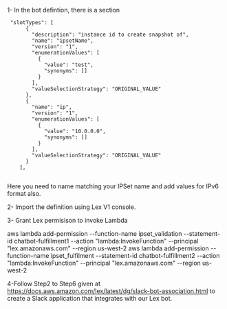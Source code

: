 1-  In the bot defintion, there is a section
```
 "slotTypes": [
      {
        "description": "instance id to create snapshot of",
        "name": "ipsetName",
        "version": "1",
        "enumerationValues": [
          {
            "value": "test",
            "synonyms": []
          }
        ],
        "valueSelectionStrategy": "ORIGINAL_VALUE"
      },
      {
        "name": "ip",
        "version": "1",
        "enumerationValues": [
          {
            "value": "10.0.0.0",
            "synonyms": []
          }
        ],
        "valueSelectionStrategy": "ORIGINAL_VALUE"
      }
    ], 
    
  ```
Here you need to name matching your IPSet name and add values for IPv6 format also.

2-  Import the definition using Lex V1 console.

3-  Grant Lex permisison to invoke Lambda
  
  aws lambda add-permission --function-name ipset_validation --statement-id chatbot-fulfillment1 --action "lambda:InvokeFunction" --principal "lex.amazonaws.com" --region us-west-2
  aws lambda add-permission --function-name ipset_fulfilment --statement-id chatbot-fulfillment2 --action "lambda:InvokeFunction" --principal "lex.amazonaws.com" --region us-west-2
  
4-Follow Step2 to Step6 given at https://docs.aws.amazon.com/lex/latest/dg/slack-bot-association.html to create a Slack application that integrates with our Lex bot.
